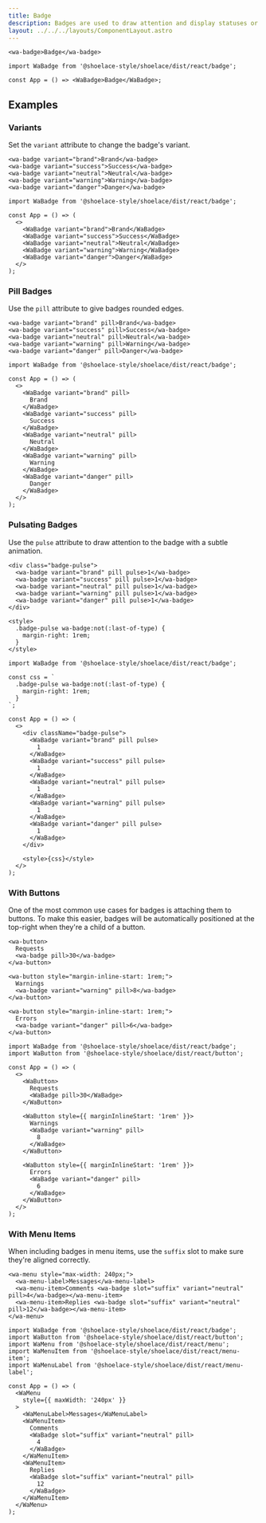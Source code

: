 ```yaml
---
title: Badge
description: Badges are used to draw attention and display statuses or counts.
layout: ../../../layouts/ComponentLayout.astro
---
```


```html:preview
<wa-badge>Badge</wa-badge>
```

```jsx:react
import WaBadge from '@shoelace-style/shoelace/dist/react/badge';

const App = () => <WaBadge>Badge</WaBadge>;
```

## Examples

### Variants

Set the `variant` attribute to change the badge's variant.

```html:preview
<wa-badge variant="brand">Brand</wa-badge>
<wa-badge variant="success">Success</wa-badge>
<wa-badge variant="neutral">Neutral</wa-badge>
<wa-badge variant="warning">Warning</wa-badge>
<wa-badge variant="danger">Danger</wa-badge>
```

```jsx:react
import WaBadge from '@shoelace-style/shoelace/dist/react/badge';

const App = () => (
  <>
    <WaBadge variant="brand">Brand</WaBadge>
    <WaBadge variant="success">Success</WaBadge>
    <WaBadge variant="neutral">Neutral</WaBadge>
    <WaBadge variant="warning">Warning</WaBadge>
    <WaBadge variant="danger">Danger</WaBadge>
  </>
);
```

### Pill Badges

Use the `pill` attribute to give badges rounded edges.

```html:preview
<wa-badge variant="brand" pill>Brand</wa-badge>
<wa-badge variant="success" pill>Success</wa-badge>
<wa-badge variant="neutral" pill>Neutral</wa-badge>
<wa-badge variant="warning" pill>Warning</wa-badge>
<wa-badge variant="danger" pill>Danger</wa-badge>
```

```jsx:react
import WaBadge from '@shoelace-style/shoelace/dist/react/badge';

const App = () => (
  <>
    <WaBadge variant="brand" pill>
      Brand
    </WaBadge>
    <WaBadge variant="success" pill>
      Success
    </WaBadge>
    <WaBadge variant="neutral" pill>
      Neutral
    </WaBadge>
    <WaBadge variant="warning" pill>
      Warning
    </WaBadge>
    <WaBadge variant="danger" pill>
      Danger
    </WaBadge>
  </>
);
```

### Pulsating Badges

Use the `pulse` attribute to draw attention to the badge with a subtle animation.

```html:preview
<div class="badge-pulse">
  <wa-badge variant="brand" pill pulse>1</wa-badge>
  <wa-badge variant="success" pill pulse>1</wa-badge>
  <wa-badge variant="neutral" pill pulse>1</wa-badge>
  <wa-badge variant="warning" pill pulse>1</wa-badge>
  <wa-badge variant="danger" pill pulse>1</wa-badge>
</div>

<style>
  .badge-pulse wa-badge:not(:last-of-type) {
    margin-right: 1rem;
  }
</style>
```

```jsx:react
import WaBadge from '@shoelace-style/shoelace/dist/react/badge';

const css = `
  .badge-pulse wa-badge:not(:last-of-type) {
    margin-right: 1rem;
  }
`;

const App = () => (
  <>
    <div className="badge-pulse">
      <WaBadge variant="brand" pill pulse>
        1
      </WaBadge>
      <WaBadge variant="success" pill pulse>
        1
      </WaBadge>
      <WaBadge variant="neutral" pill pulse>
        1
      </WaBadge>
      <WaBadge variant="warning" pill pulse>
        1
      </WaBadge>
      <WaBadge variant="danger" pill pulse>
        1
      </WaBadge>
    </div>

    <style>{css}</style>
  </>
);
```

### With Buttons

One of the most common use cases for badges is attaching them to buttons. To make this easier, badges will be automatically positioned at the top-right when they're a child of a button.

```html:preview
<wa-button>
  Requests
  <wa-badge pill>30</wa-badge>
</wa-button>

<wa-button style="margin-inline-start: 1rem;">
  Warnings
  <wa-badge variant="warning" pill>8</wa-badge>
</wa-button>

<wa-button style="margin-inline-start: 1rem;">
  Errors
  <wa-badge variant="danger" pill>6</wa-badge>
</wa-button>
```

```jsx:react
import WaBadge from '@shoelace-style/shoelace/dist/react/badge';
import WaButton from '@shoelace-style/shoelace/dist/react/button';

const App = () => (
  <>
    <WaButton>
      Requests
      <WaBadge pill>30</WaBadge>
    </WaButton>

    <WaButton style={{ marginInlineStart: '1rem' }}>
      Warnings
      <WaBadge variant="warning" pill>
        8
      </WaBadge>
    </WaButton>

    <WaButton style={{ marginInlineStart: '1rem' }}>
      Errors
      <WaBadge variant="danger" pill>
        6
      </WaBadge>
    </WaButton>
  </>
);
```

### With Menu Items

When including badges in menu items, use the `suffix` slot to make sure they're aligned correctly.

```html:preview
<wa-menu style="max-width: 240px;">
  <wa-menu-label>Messages</wa-menu-label>
  <wa-menu-item>Comments <wa-badge slot="suffix" variant="neutral" pill>4</wa-badge></wa-menu-item>
  <wa-menu-item>Replies <wa-badge slot="suffix" variant="neutral" pill>12</wa-badge></wa-menu-item>
</wa-menu>
```

```jsx:react
import WaBadge from '@shoelace-style/shoelace/dist/react/badge';
import WaButton from '@shoelace-style/shoelace/dist/react/button';
import WaMenu from '@shoelace-style/shoelace/dist/react/menu';
import WaMenuItem from '@shoelace-style/shoelace/dist/react/menu-item';
import WaMenuLabel from '@shoelace-style/shoelace/dist/react/menu-label';

const App = () => (
  <WaMenu
    style={{ maxWidth: '240px' }}
  >
    <WaMenuLabel>Messages</WaMenuLabel>
    <WaMenuItem>
      Comments
      <WaBadge slot="suffix" variant="neutral" pill>
        4
      </WaBadge>
    </WaMenuItem>
    <WaMenuItem>
      Replies
      <WaBadge slot="suffix" variant="neutral" pill>
        12
      </WaBadge>
    </WaMenuItem>
  </WaMenu>
);
```
